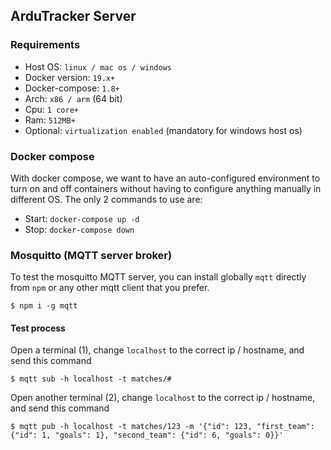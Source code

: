 ## ArduTracker Server


### Requirements

- Host OS: `linux / mac os / windows`
- Docker version: `19.x+`
- Docker-compose: `1.8+`
- Arch: `x86 / arm` (64 bit)
- Cpu: `1 core+`
- Ram: `512MB+`
- Optional: `virtualization enabled` (mandatory for windows host os)

### Docker compose

With docker compose, we want to have an auto-configured environment to turn on and off containers without having to configure anything manually in different OS. 
The only 2 commands to use are:

- Start: `docker-compose up -d`
- Stop: `docker-compose down`

### Mosquitto (MQTT server broker)

To test the mosquitto MQTT server, you can install globally `mqtt` directly from `npm` or any other mqtt client that you prefer.

```
$ npm i -g mqtt

```

#### Test process

Open a terminal (1), change `localhost` to the correct ip / hostname, and send this command

```
$ mqtt sub -h localhost -t matches/#
```

Open another terminal (2), change `localhost` to the correct ip / hostname, and send this command

```
$ mqtt pub -h localhost -t matches/123 -m '{"id": 123, "first_team": {"id": 1, "goals": 1}, "second_team": {"id": 6, "goals": 0}}'
```

